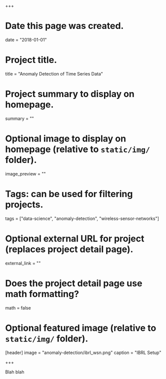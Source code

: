 +++
# Date this page was created.
date = "2018-01-01"

# Project title.
title = "Anomaly Detection of Time Series Data"

# Project summary to display on homepage.
summary = ""

# Optional image to display on homepage (relative to `static/img/` folder).
image_preview = ""

# Tags: can be used for filtering projects.
tags = ["data-science", "anomaly-detection", "wireless-sensor-networks"]

# Optional external URL for project (replaces project detail page).
external_link = ""

# Does the project detail page use math formatting?
math = false

# Optional featured image (relative to `static/img/` folder).
[header]
image = "anomaly-detection/ibrl_wsn.png"
caption = "IBRL Setup"

+++

Blah blah